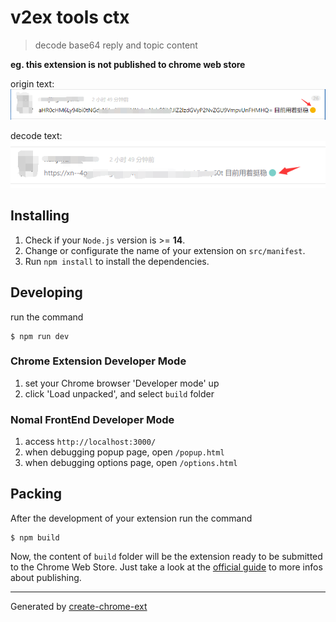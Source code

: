 # v2ex tools ctx

> decode base64 reply and topic content

**eg. this extension is not published to chrome web store**

origin text: 
![alt text](https://github.com/NewsNIng/v2ex-tools-ctx/blob/main/img/1.png?raw=true)

decode text:
![alt text](https://github.com/NewsNIng/v2ex-tools-ctx/blob/main/img/2.png?raw=true)

## Installing

1. Check if your `Node.js` version is >= **14**.
2. Change or configurate the name of your extension on `src/manifest`.
3. Run `npm install` to install the dependencies.

## Developing

run the command

```shell
$ npm run dev
```

### Chrome Extension Developer Mode

1. set your Chrome browser 'Developer mode' up
2. click 'Load unpacked', and select `build` folder

### Nomal FrontEnd Developer Mode

1. access `http://localhost:3000/`
2. when debugging popup page, open `/popup.html`
3. when debugging options page, open `/options.html`

## Packing

After the development of your extension run the command

```shell
$ npm build
```

Now, the content of `build` folder will be the extension ready to be submitted to the Chrome Web Store. Just take a look at the [official guide](https://developer.chrome.com/webstore/publish) to more infos about publishing.

---

Generated by [create-chrome-ext](https://github.com/guocaoyi/create-chrome-ext)
